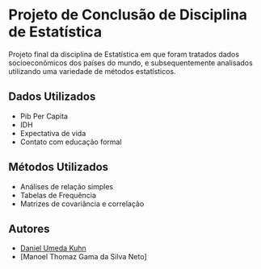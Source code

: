 # Projeto de Conclusão de Disciplina de Estatística
Projeto final da disciplina de Estatística em que foram tratados dados socioeconômicos dos países do mundo, e subsequentemente analisados utilizando uma variedade de métodos estatísticos.

## Dados Utilizados
* Pib Per Capita
* IDH
* Expectativa de vida
* Contato com educação formal

## Métodos Utilizados
* Análises de relação simples
* Tabelas de Frequência
* Matrizes de covariância e correlação

## Autores
* [Daniel Umeda Kuhn](https://github.com/DanielUmedaKuhn)
* [Manoel Thomaz Gama da Silva Neto]

